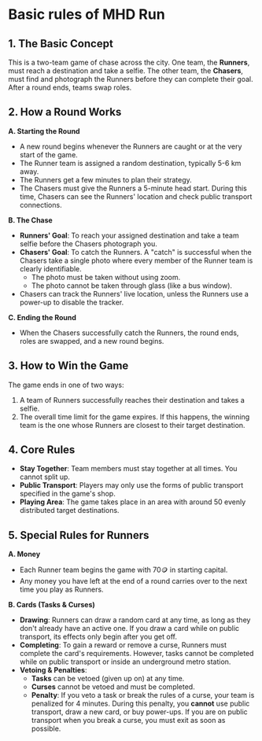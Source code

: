 # Basic rules of MHD Run

## 1. The Basic Concept

This is a two-team game of chase across the city. One team, the **Runners**, must reach a destination and take a selfie. The other team, the **Chasers**, must find and photograph the Runners before they can complete their goal. After a round ends, teams swap roles.

## 2. How a Round Works

**A. Starting the Round**

- A new round begins whenever the Runners are caught or at the very start of the game.
- The Runner team is assigned a random destination, typically 5-6 km away.
- The Runners get a few minutes to plan their strategy.
- The Chasers must give the Runners a 5-minute head start. During this time, Chasers can see the Runners' location and check public transport connections.

**B. The Chase**

- **Runners' Goal**: To reach your assigned destination and take a team selfie before the Chasers photograph you.
- **Chasers' Goal**: To catch the Runners. A "catch" is successful when the Chasers take a single photo where every member of the Runner team is clearly identifiable.
  - The photo must be taken without using zoom.
  - The photo cannot be taken through glass (like a bus window).
- Chasers can track the Runners' live location, unless the Runners use a power-up to disable the tracker.

**C. Ending the Round**

- When the Chasers successfully catch the Runners, the round ends, roles are swapped, and a new round begins.

## 3. How to Win the Game

The game ends in one of two ways:

1.  A team of Runners successfully reaches their destination and takes a selfie.
2.  The overall time limit for the game expires. If this happens, the winning team is the one whose Runners are closest to their target destination.

## 4. Core Rules

- **Stay Together**: Team members must stay together at all times. You cannot split up.
- **Public Transport**: Players may only use the forms of public transport specified in the game's shop.
- **Playing Area**: The game takes place in an area with around 50 evenly distributed target destinations.

## 5. Special Rules for Runners

**A. Money**

- Each Runner team begins the game with 70🪙 in starting capital.
- Any money you have left at the end of a round carries over to the next time you play as Runners.

**B. Cards (Tasks & Curses)**

- **Drawing**: Runners can draw a random card at any time, as long as they don't already have an active one. If you draw a card while on public transport, its effects only begin after you get off.
- **Completing**: To gain a reward or remove a curse, Runners must complete the card's requirements. However, tasks cannot be completed while on public transport or inside an underground metro station.
- **Vetoing & Penalties**:
  - **Tasks** can be vetoed (given up on) at any time.
  - **Curses** cannot be vetoed and must be completed.
  - **Penalty**: If you veto a task or break the rules of a curse, your team is penalized for 4 minutes. During this penalty, you **cannot** use public transport, draw a new card, or buy power-ups. If you are on public transport when you break a curse, you must exit as soon as possible.
